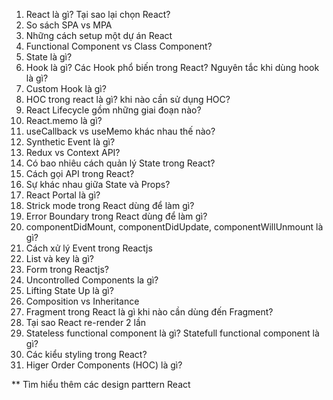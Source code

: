 1. React là gì? Tại sao lại chọn React?
2. So sách SPA vs MPA
3. Những cách setup một dự án React
4. Functional Component vs Class Component?
5. State là gì?
6. Hook là gì? Các Hook phổ biến trong React? Nguyên tắc khi dùng hook là gì?
7. Custom Hook là gì?
8. HOC trong react là gì? khi nào cần sử dụng HOC?
9. React Lifecycle gồm những giai đoạn nào?
10. React.memo là gì?
11. useCallback vs useMemo khác nhau thế nào?
12. Synthetic Event là gì?
13. Redux vs Context API?
14. Có bao nhiêu cách quản lý State trong React?
15. Cách gọi API trong React?
16. Sự khác nhau giữa State và Props?
17. React Portal là gì?
18. Strick mode trong React dùng để làm gì?
19. Error Boundary trong React dùng để làm gì?
20. componentDidMount, componentDidUpdate, componentWillUnmount là gì?
21. Cách xử lý Event trong Reactjs
22. List và key là gì?
23. Form trong Reactjs?
24. Uncontrolled Components la gì?
25. Lifting State Up là gì?
26. Composition vs Inheritance
27. Fragment trong React là gì khi nào cần dùng đến Fragment?
28. Tại sao React re-render 2 lần
29. Stateless functional component là gì? Statefull functional component là gì?
30. Các kiểu styling trong React?
31. Higer Order Components (HOC) là gì?

\*\* Tìm hiểu thêm các design parttern React
